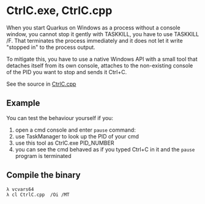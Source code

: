 # CtrlC.exe, CtrlC.cpp

When you start Quarkus on Windows as a process without
a console window, you cannot stop it gently with TASKKILL, 
you have to use TASKKILL /F. That terminates the process immediately
and it does not let it write "stopped in" to the process output.

To mitigate this, you have to use a native Windows API with
a small tool that detaches itself from its own console,
attaches to the non-existing console of the PID you want
to stop and sends it Ctrl+C.

See the source in [CtrlC.cpp](./CtrlC.cpp)

## Example

You can test the behaviour yourself if you:
 1. open a cmd console and enter `pause` command:
 2. use TaskManager to look up the PID of your cmd
 3. use this tool as CtrlC.exe PID_NUMBER
 4. you can see the cmd behaved as if you typed Ctrl+C in it and the `pause` program is terminated

## Compile the binary

```
λ vcvars64
λ cl CtrlC.cpp  /Oi /MT
```